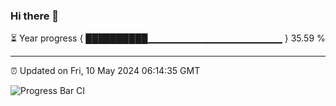 ### Hi there 👋

⏳ Year progress { ██████████▁▁▁▁▁▁▁▁▁▁▁▁▁▁▁▁▁▁▁▁ } 35.59 %

---

⏰ Updated on Fri, 10 May 2024 06:14:35 GMT

![Progress Bar CI](https://github.com/liununu/liununu/workflows/Progress%20Bar%20CI/badge.svg)
